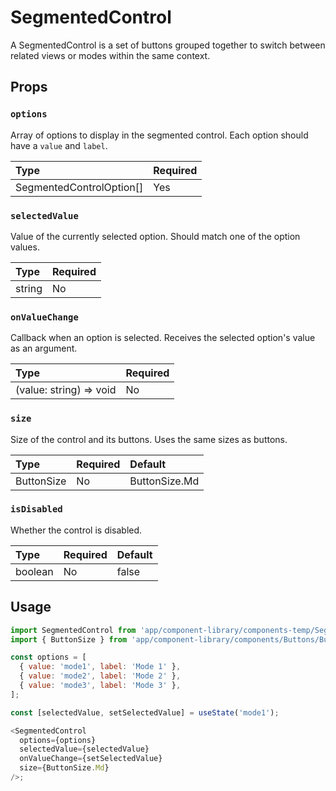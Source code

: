 # SegmentedControl

A SegmentedControl is a set of buttons grouped together to switch between related views or modes within the same context.

## Props

### `options`

Array of options to display in the segmented control. Each option should have a `value` and `label`.

| Type                     | Required |
| :----------------------- | :------- |
| SegmentedControlOption[] | Yes      |

### `selectedValue`

Value of the currently selected option. Should match one of the option values.

| Type   | Required |
| :----- | :------- |
| string | No       |

### `onValueChange`

Callback when an option is selected. Receives the selected option's value as an argument.

| Type                    | Required |
| :---------------------- | :------- |
| (value: string) => void | No       |

### `size`

Size of the control and its buttons. Uses the same sizes as buttons.

| Type       | Required | Default       |
| :--------- | :------- | :------------ |
| ButtonSize | No       | ButtonSize.Md |

### `isDisabled`

Whether the control is disabled.

| Type    | Required | Default |
| :------ | :------- | :------ |
| boolean | No       | false   |

## Usage

```javascript
import SegmentedControl from 'app/component-library/components-temp/SegmentedControl';
import { ButtonSize } from 'app/component-library/components/Buttons/Button/Button.types';

const options = [
  { value: 'mode1', label: 'Mode 1' },
  { value: 'mode2', label: 'Mode 2' },
  { value: 'mode3', label: 'Mode 3' },
];

const [selectedValue, setSelectedValue] = useState('mode1');

<SegmentedControl
  options={options}
  selectedValue={selectedValue}
  onValueChange={setSelectedValue}
  size={ButtonSize.Md}
/>;
```
